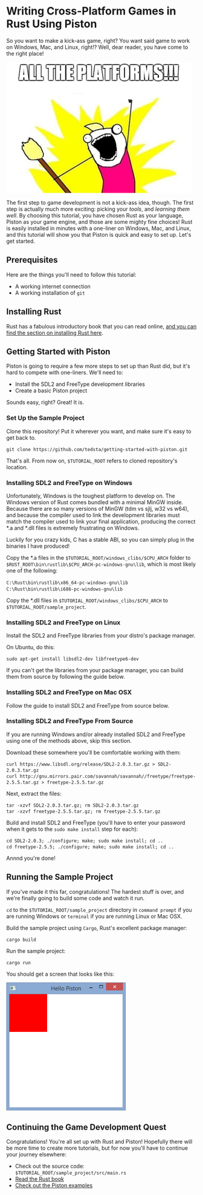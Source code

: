 # Writing Cross-Platform Games in Rust Using Piston

So you want to make a kick-ass game, right? You want said game to work on Windows, Mac, and Linux, right!? Well, dear reader, you have come to the right place!

[![All the platforms!](images/all_the_platforms.jpg)]()

The first step to game development is not a kick-ass idea, though. The first step is actually much more exciting: picking your *tools*, and *learning them well*. By choosing this tutorial, you have chosen Rust as your language, Piston as your game engine, and those are some mighty fine choices! Rust is easily installed in minutes with a one-liner on Windows, Mac, and Linux, and this tutorial will show you that Piston is quick and easy to set up. Let's get started.

## Prerequisites

Here are the things you'll need to follow this tutorial:

- A working internet connection
- A working installation of `git`

## Installing Rust

Rust has a fabulous introductory book that you can read online, [and you can find the section on installing Rust here](http://doc.rust-lang.org/book/installing-rust.html "Hurry and click it!").

## Getting Started with Piston

Piston is going to require a few more steps to set up than Rust did, but it's hard to compete with one-liners. We'll need to:

- Install the SDL2 and FreeType development libraries
- Create a basic Piston project

Sounds easy, right? Great! It is.

### Set Up the Sample Project

Clone this repository! Put it wherever you want, and make sure it's easy to get back to.

    git clone https://github.com/tedsta/getting-started-with-piston.git

That's all. From now on, `$TUTORIAL_ROOT` refers to cloned repository's location.

### Installing SDL2 and FreeType on Windows

Unfortunately, Windows is the toughest platform to develop on. The Windows version of Rust comes bundled with a minimal MinGW inside. Because there are so many versions of MinGW (tdm vs sjlj, w32 vs w64), and because the compiler used to link the development libraries must match the compiler used to link your final application, producing the correct \*.a and \*.dll files is extremely frustrating on Windows.

Luckily for you crazy kids, C has a stable ABI, so you can simply plug in the binaries I have produced!

Copy the \*.a files in the `$TUTORIAL_ROOT/windows_clibs/$CPU_ARCH` folder to `$RUST_ROOT\bin\rustlib\$CPU_ARCH-pc-windows-gnu\lib`, which is most likely one of the following:

`C:\Rust\bin\rustlib\x86_64-pc-windows-gnu\lib`
`C:\Rust\bin\rustlib\i686-pc-windows-gnu\lib`

Copy the \*.dll files in `$TUTORIAL_ROOT/windows_clibs/$CPU_ARCH` to `$TUTORIAL_ROOT/sample_project`.


### Installing SDL2 and FreeType on Linux

Install the SDL2 and FreeType libraries from your distro's package manager.

On Ubuntu, do this:

    sudo apt-get install libsdl2-dev libfreetype6-dev

If you can't get the libraries from your package manager, you can build them from source by following the guide below.

### Installing SDL2 and FreeType on Mac OSX

Follow the guide to install SDL2 and FreeType from source below.

### Installing SDL2 and FreeType From Source

If you are running Windows and/or already installed SDL2 and FreeType using one of the methods above, skip this section.

Download these somewhere you'll be comfortable working with them:

    curl https://www.libsdl.org/release/SDL2-2.0.3.tar.gz > SDL2-2.0.3.tar.gz
    curl http://gnu.mirrors.pair.com/savannah/savannah//freetype/freetype-2.5.5.tar.gz > freetype-2.5.5.tar.gz

Next, extract the files:

    tar -xzvf SDL2-2.0.3.tar.gz; rm SDL2-2.0.3.tar.gz
    tar -xzvf freetype-2.5.5.tar.gz; rm freetype-2.5.5.tar.gz

Build and install SDL2 and FreeType (you'll have to enter your password when it gets to the `sudo make install` step for each):

    cd SDL2-2.0.3; ./configure; make; sudo make install; cd ..
    cd freetype-2.5.5; ./configure; make; sudo make install; cd ..

Annnd you're done!

## Running the Sample Project

If you've made it this far, congratulations! The hardest stuff is over, and we're finally going to build some code and watch it run.

`cd` to the `$TUTORIAL_ROOT/sample_project` directory in `command prompt` if you are running Windows or `terminal` if you are running Linux or Mac OSX.

Build the sample project using `Cargo`, Rust's excellent package manager:

    cargo build

Run the sample project:

    cargo run

You should get a screen that looks like this:

![FTW!](images/sample_project_screenshot.png)

## Continuing the Game Development Quest

Congratulations! You're all set up with Rust and Piston! Hopefully there will be more time to create more tutorials, but for now you'll have to continue your journey elsewhere:

- Check out the source code: `$TUTORIAL_ROOT/sample_project/src/main.rs`
- [Read the Rust book](http://doc.rust-lang.org/book/ "Go read it!")
- [Check out the Piston examples](https://github.com/PistonDevelopers/piston-examples "Go check them out!")